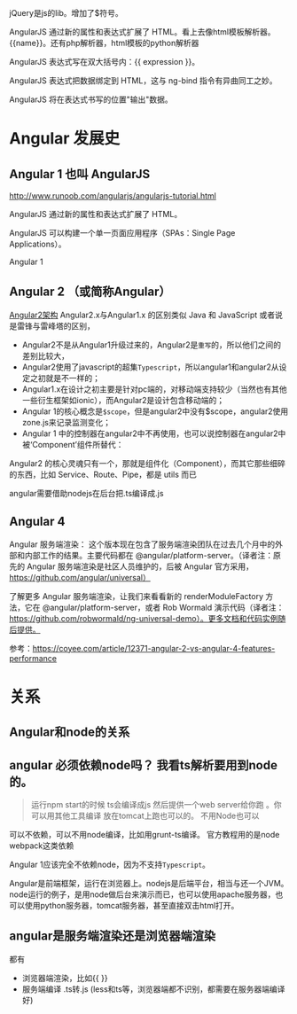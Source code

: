 


jQuery是js的lib。增加了$符号。

AngularJS 通过新的属性和表达式扩展了 HTML。看上去像html模板解析器。{{name}}。还有php解析器，html模板的python解析器

AngularJS 表达式写在双大括号内：{{ expression }}。

AngularJS 表达式把数据绑定到 HTML，这与 ng-bind 指令有异曲同工之妙。

AngularJS 将在表达式书写的位置"输出"数据。


# Angular 发展史

## Angular 1 也叫 AngularJS

http://www.runoob.com/angularjs/angularjs-tutorial.html

AngularJS 通过新的属性和表达式扩展了 HTML。

AngularJS 可以构建一个单一页面应用程序（SPAs：Single Page Applications）。


Angular 1

## Angular 2 （或简称Angular）

[Angular2架构](http://www.runoob.com/angularjs2/angularjs2-architecture.html)
Angular2.x与Angular1.x 的区别类似 Java 和 JavaScript 或者说是雷锋与雷峰塔的区别，
- Angular2不是从Angular1升级过来的，Angular2是`重写`的，所以他们之间的差别比较大，
- Angular2使用了javascript的超集`Typescript`，所以angular1和angular2从设定之初就是不一样的；
- Angular1.x在设计之初主要是针对pc端的，对移动端支持较少（当然也有其他一些衍生框架如ionic），而Angular2是设计包含移动端的；
- Angular 1的核心概念是`$scope`，但是angular2中没有$scope，angular2使用zone.js来记录监测变化；
- Angular 1 中的控制器在angular2中不再使用，也可以说控制器在angular2中被‘Component’组件所替代：


Angular2 的核心灵魂只有一个，那就是组件化（Component），而其它那些细碎的东西，比如 Service、Route、Pipe，都是 utils 而已



angular需要借助nodejs在后台把.ts编译成.js

## Angular 4

Angular 服务端渲染：
这个版本现在包含了服务端渲染团队在过去几个月中的外部和内部工作的结果。主要代码都在 @angular/platform-server。（译者注：原先的 Angular 服务端渲染是社区人员维护的，后被 Angular 官方采用，https://github.com/angular/universal）

了解更多 Angular 服务端渲染，让我们来看看新的 renderModuleFactory 方法，它在 @angular/platform-server，或者 Rob Wormald 演示代码（译者注：https://github.com/robwormald/ng-universal-demo）。更多文档和代码实例随后提供。

参考：https://coyee.com/article/12371-angular-2-vs-angular-4-features-performance

# 关系

## Angular和node的关系

## angular 必须依赖node吗？ 我看ts解析要用到node的。

> 运行npm start的时候  ts会编译成js 然后提供一个web server给你跑 。你可以用其他工具编译  放在tomcat上跑也可以的。  不用Node也可以

可以不依赖，可以不用node编译，比如用grunt-ts编译。
官方教程用的是node
webpack这类依赖

Angular 1应该完全不依赖node，因为不支持`Typescript`。

Angular是前端框架，运行在浏览器上。nodejs是后端平台，相当与还一个JVM。node运行的例子，是用node做后台来演示而已，也可以使用apache服务器，也可以使用python服务器，tomcat服务器，甚至直接双击html打开。


## angular是服务端渲染还是浏览器端渲染

都有
- 浏览器端渲染，比如{{ }}  
- 服务端编译 .ts转.js    (less和ts等，浏览器端都不识别，都需要在服务器端编译好)
